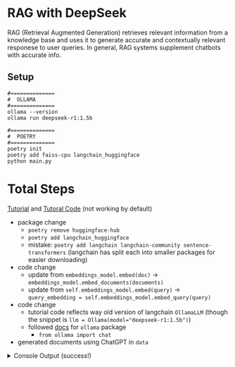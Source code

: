 # RAG with DeepSeek
RAG (Retrieval Augmented Generation) retrieves relevant information from a knowledge base and uses it to generate accurate and contextually relevant responese to user queries. In general, RAG systems supplement chatbots with accurate info.

## Setup
```
#==============
#  OLLAMA
#==============
ollama --version
ollama run deepseek-r1:1.5b

#==============
#  POETRY
#==============
poetry init
poetry add faiss-cpu langchain_huggingface
python main.py
```

# Total Steps
[Tutorial](https://www.marktechpost.com/2025/01/27/building-a-retrieval-augmented-generation-rag-system-with-deepseek-r1-a-step-by-step-guide/) and [Tutoral Code](https://colab.research.google.com/drive/1CDpc5L4B1BXZ6U3gjkXZOte5nnrsCmRw?authuser=1#scrollTo=HAIYG3kr0V6x) (not working by default)
- package change
  - `poetry remove huggingface-hub`
  - `poetry add langchain_huggingface`
  - mistake: `poetry add langchain langchain-community sentence-transformers` (langchain has split each into smaller packages for easier downloading)
- code change
  - update from `embeddings_model.embed(doc)` -> `embeddings_model.embed_documents(documents)`
  - update from `self.embeddings_model.embed(query)` -> `query_embedding = self.embeddings_model.embed_query(query)`
- code change
  - tutorial code reflects way old version of langchain `OllamaLLM` (though the snippet is `llm = Ollama(model="deepseek-r1:1.5b")`)
  - followed [docs](https://pypi.org/project/ollama/) for `ollama` package
    - `from ollama import chat`
- generated documents using ChatGPT in `data`

<details>
<summary>Console Output (success!)</summary>

```
```
</details>